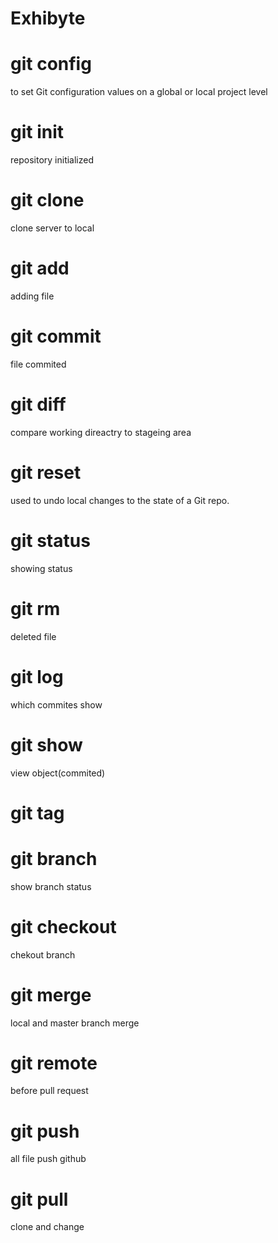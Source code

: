 # Exhibyte
# git config
  to set Git configuration values on a global or local project level
# git init
  repository initialized
# git clone
 clone server to local
# git add
  adding file
# git commit
  file commited
# git diff 
 compare working direactry to stageing area
# git reset
 used to undo local changes to the state of a Git repo.
# git status
 showing status
# git rm
  deleted file
# git log
  which commites show
# git show  
 view object(commited)
# git tag
# git branch 
 show branch status
# git checkout
 chekout branch
# git merge
 local and master branch merge
# git remote
 before pull request
# git push 
 all file push github
# git pull
clone and change

